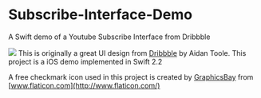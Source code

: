 # Subscribe-Interface-Demo
A Swift demo of a Youtube Subscribe Interface from Dribbble 
   
![](http://ww2.sinaimg.cn/large/801b780agw1f7d1x2kj7yg20ku112b2a.gif)
This is originally a great UI design from [Dribbble](https://dribbble.com/shots/2925702-Youtube-Subscribe-Interface) by Aidan Toole. This project is a iOS demo implemented in Swift 2.2  

A free checkmark icon used in this project is created by [GraphicsBay](http://www.flaticon.com/authors/graphicsbay) from [www.flaticon.com](http://www.flaticon.com/)



